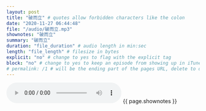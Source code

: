 ```yaml
---
layout: post
title: "破而立" # quotes allow forbidden characters like the colon
date: "2020-11-27 06:44:48"
file: "/audio/破而立.mp3"
shownotes: "破而立"
summary: "破而立"
duration: "file_duration" # audio length in min:sec
length: "file_length" # filesize in bytes
explicit: "no" # change to yes to flag with the explicit tag
block: "no" # change to yes to keep an episode from showing up in iTunes
# permalink: /1 # will be the ending part of the pages URL, delete to default to the title
---
```


<audio controls>
<source src="{{site.url}}{{site.baseurl}}{{ page.file }}" type="audio/x-mp3">
Your browser does not support the audio element.
</audio>
{{ page.shownotes }}
